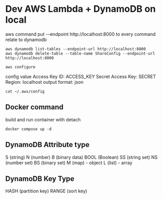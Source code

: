 # Dev AWS Lambda + DynamoDB on local

aws command
put --endpoint http://localhost:8000 to every command relate to dynamodb

```
aws dynamodb list-tables --endpoint-url http://localhost:8000
aws dynamodb delete-table --table-name ShareConfig --endpoint-url http://localhost:8000
```

```
aws configure
```
config value
Access Key ID: ACCESS_KEY
Secret Access Key: SECRET
Region: localhost
output format: json

```
cat ~/.aws/config
```

## Docker command

build and run container with detach
```
docker compose up -d
```

## DynamoDB Attribute type
S (string)
N (number)
B (binary data)
BOOL (Boolean)
SS (string set)
NS (number set)
BS (binary set)
M (map) - object
L (list) - array

## DynamoDB Key Type 
HASH (partition key)
RANGE (sort key)
